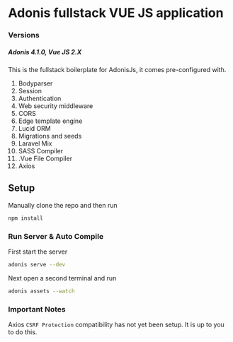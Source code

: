 # Adonis fullstack VUE JS application
### Versions 
##### Adonis 4.1.0, Vue JS 2.X 

This is the fullstack boilerplate for AdonisJs, it comes pre-configured with.

1. Bodyparser
2. Session
3. Authentication
4. Web security middleware
5. CORS
6. Edge template engine
7. Lucid ORM
8. Migrations and seeds
9. Laravel Mix
10. SASS Compiler
11. .Vue File Compiler
12. Axios

## Setup

Manually clone the repo and then run

```bash
npm install
```


### Run Server & Auto Compile

First start the server

```bash
adonis serve --dev
```

Next open a second terminal and run

```bash
adonis assets --watch
```
### Important Notes

Axios `CSRF Protection` compatibility has not yet been setup. It is up to you to do this. 

